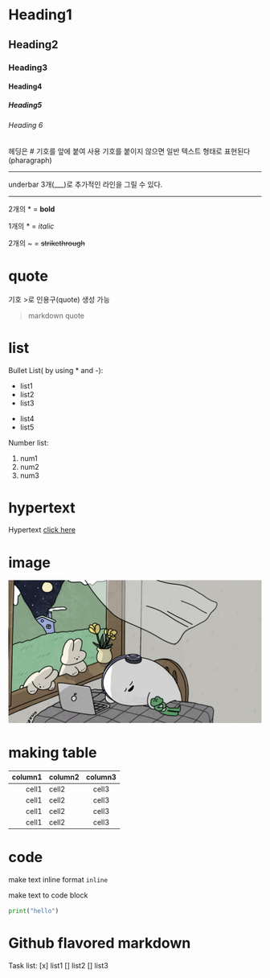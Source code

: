 <!-- Heading -->

# Heading1
## Heading2
### Heading3
#### Heading4
##### Heading5
###### Heading 6
헤딩은 # 기호를 앞에 붙여 사용
기호를 붙이지 않으면 일반 텍스트 형태로 표현된다(pharagraph)

___
underbar 3개(___)로 추가적인 라인을 그릴 수 있다.
___
2개의 * = **bold**

1개의 * = *italic*

2개의 ~ = ~~strikethrough~~

# quote
기호 >로 인용구(quote) 생성 가능
> markdown quote

# list
Bullet List( by using * and -):
* list1
* list2
* list3
- list4
- list5

Number list:
1. num1
2. num2
3. num3

# hypertext
Hypertext [click here](www.youtube.com)

# image
![image description](/mouun_%EB%8B%AC%EB%B0%A4%EC%9D%98-%ED%86%A0%EB%81%BC%EB%93%A4.jpg)

# making table
|column1|column2|column3
|--:|:--|:--:
|cell1|cell2|cell3
|cell1|cell2|cell3
|cell1|cell2|cell3
|cell1|cell2|cell3

# code
make text inline format
`inline`

make text to code block
```python
print("hello")
```

# Github flavored markdown
Task list:
[x] list1
[] list2
[] list3